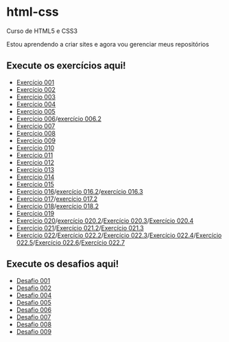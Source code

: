 # html-css
Curso de HTML5 e CSS3

Estou aprendendo a criar sites e agora vou gerenciar meus repositórios

<h2>Execute os exercícios aqui!</h2>
<ul>
    <li><a href="https://guikauan3527.github.io/html-css/exercícios/ex001/index.html" target="_blank">Exercício 001</a></li>
    <li><a href="https://guikauan3527.github.io/html-css/exercícios/ex002/index.html" target="_blank">Exercício 002</a></li>
    <li><a href="https://guikauan3527.github.io/html-css/exercícios/ex003/index.html" target="_blank">Exercício 003</a></li>
    <li><a href="https://guikauan3527.github.io/html-css/exercícios/ex004/index.html" target="_blank">Exercício 004</a></li>
    <li><a href="https://guikauan3527.github.io/html-css/exercícios/ex005/index.html" target="_blank">Exercício 005</a></li>
    <li><a href="https://guikauan3527.github.io/html-css/exercícios/ex006/html4.html" target="_blank">Exercício 006</a>/<a href="https://guikauan3527.github.io/html-css/exercícios/ex006/html5.html" target="_blank">exercício 006.2</a></li>
    <li><a href="https://guikauan3527.github.io/html-css/exercícios/ex007/index.html" target="_blank">Exercício 007</a></li>
    <li><a href="https://guikauan3527.github.io/html-css/exercícios/ex008/index.html" target="_blank">Exercício 008</a></li>
    <li><a href="https://guikauan3527.github.io/html-css/exercícios/ex009/index.html" target="_blank">Exercício 009</a></li>
    <li><a href="https://guikauan3527.github.io/html-css/exercícios/ex010/index.html" target="_blank">Exercício 010</a></li>
    <li><a href="https://guikauan3527.github.io/html-css/exercícios/ex011/index.html" target="_blank">Exercício 011</a></li>
    <li><a href="https://guikauan3527.github.io/html-css/exercícios/ex012/index.html" target="_blank">Exercício 012</a></li>
    <li><a href="https://guikauan3527.github.io/html-css/exercícios/ex013/index.html" target="_blank">Exercício 013</a></li>
    <li><a href="https://guikauan3527.github.io/html-css/exercícios/ex014/index.html" target="_blank">Exercício 014</a></li>
    <li><a href="https://guikauan3527.github.io/html-css/exercícios/ex015/index.html" target="_blank">Exercício 015</a></li>
    <li><a href="https://guikauan3527.github.io/html-css/exercícios/ex016/cor01.html" target="_blank">Exercício 016</a>/<a href="https://guikauan3527.github.io/html-css/exercícios/ex016/cor02.html" target="_blank">exercício 016.2</a>/<a href="https://guikauan3527.github.io/html-css/exercícios/ex016/cor03.html" target="_blank">exercício 016.3</a></li>
    <li><a href="https://guikauan3527.github.io/html-css/exercícios/ex017/fonte01.html" target="_blank">Exercício 017</a>/<a href="https://guikauan3527.github.io/html-css/exercícios/ex017/fonte02.html" target="_blank">exercício 017.2</a></li>
    <li><a href="https://guikauan3527.github.io/html-css/exercícios/ex018/fonte01.html" target="_blank">Exercício 018</a>/<a href="https://guikauan3527.github.io/html-css/exercícios/ex018/fonte02.html" target="_blank">exercício 018.2</a></li>
    <li><a href="https://guikauan3527.github.io/html-css/exercícios/ex019/seletor01.html" target="_blank">Exercício 019</a></li>
    <li><a href="https://guikauan3527.github.io/html-css/exercícios/ex020/hover.html" target="_blank">Exercício 020</a>/<a href="https://guikauan3527.github.io/html-css/exercícios/ex020/links.html" target="_blank">exercício 020.2</a>/<a href="https://guikauan3527.github.io/html-css/exercícios/ex020/links2.html" target="_blank">Exercício 020.3</a>/<a href="https://guikauan3527.github.io/html-css/exercícios/ex020/pseudoclasse.html" target="_blank">Exercício 020.4</a></li>
    <li><a href="https://guikauan3527.github.io/html-css/exercícios/ex021/caixa01.html" target="_blank">Exercício 021</a>/<a href="https://guikauan3527.github.io/html-css/exercícios/ex021/caixa02.html" target="_blank">Exercício 021.2</a>/<a href="https://guikauan3527.github.io/html-css/exercícios/ex021/caixa03.html" target="_blank">Exercício 021.3</a></li>
    <li><a href="https://guikauan3527.github.io/html-css/exercícios/ex022/fundo001.html" target="_blank">Exercício 022</a>/<a href="https://guikauan3527.github.io/html-css/exercícios/ex022/fundo002.html" target="_blank">Exercício 022.2</a>/<a href="https://guikauan3527.github.io/html-css/exercícios/ex022/fundo003.html" target="_blank">Exercício 022.3</a>/<a href="https://guikauan3527.github.io/html-css/exercícios/ex022/fundo004.html" target="_blank">Exercício 022.4</a>/<a href="https://guikauan3527.github.io/html-css/exercícios/ex022/fundo005.html" target="_blank">Exercício 022.5</a>/<a href="https://guikauan3527.github.io/html-css/exercícios/ex022/fundo006.html" target="_blank">Exercício 022.6</a>/<a href="https://guikauan3527.github.io/html-css/exercícios/ex022/fundo007.html" target="_blank">Exercício 022.7</a></li>
    </ul>
    <h2>Execute os desafios aqui!</h2>
    <ul>
        <li><a href="https://guikauan3527.github.io/html-css/desafios/desafio001/index.html" target="_blank">Desafio 001</a></li>
        <li><a href="https://guikauan3527.github.io/html-css/desafios/desafio002/index.html" target="_blank">Desafio 002</a></li>
        <li><a href="https://guikauan3527.github.io/html-css/desafios/desafio004/index.html" target="_blank">Desafio 004</a></li>
        <li><a href="https://guikauan3527.github.io/html-css/desafios/desafio005/index.html" target="_blank">Desafio 005</a></li>
        <li><a href="https://guikauan3527.github.io/html-css/desafios/desafio006/index.html" target="_blank">Desafio 006</a></li>
        <li><a href="https://guikauan3527.github.io/html-css/desafios/desafio007/index.html" target="_blank">Desafio 007</a></li>
        <li><a href="https://guikauan3527.github.io/html-css/desafios/desafio008/index.html" target="_blank">Desafio 008</a></li>
        <li><a href="https://guikauan3527.github.io/html-css/desafios/desafio009/index.html" target="_blank">Desafio 009</a></li>
    </ul>